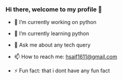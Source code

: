 ### Hi there, welcome to my profile 👋

- 🔭 I’m currently working on python
- 🌱 I’m currently learning python
- 💬 Ask me about any tech query
- 📫 How to reach me: hsaif1611@gmail.com

- ⚡ Fun fact: that i dont have any fun fact

